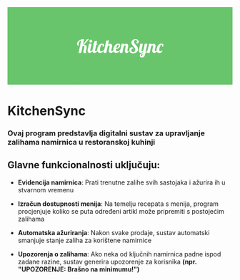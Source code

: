 ![KitcheSync logo](./imgs/KitchenSync.png)

# KitchenSync

### Ovaj program predstavlja digitalni sustav za upravljanje zalihama namirnica u restoranskoj kuhinji

## Glavne funkcionalnosti uključuju:

- **Evidencija namirnica**: Prati trenutne zalihe svih sastojaka i ažurira ih u stvarnom vremenu

- **Izračun dostupnosti menija**: Na temelju recepata s menija, program procjenjuje koliko se puta određeni artikl može pripremiti s postojećim zalihama

- **Automatska ažuriranja**: Nakon svake prodaje, sustav automatski smanjuje stanje zaliha za korištene namirnice

- **Upozorenja o zalihama**: Ako neka od ključnih namirnica padne ispod zadane razine, sustav generira upozorenje za korisnika **(npr. "UPOZORENJE: Brašno na minimumu!")**
